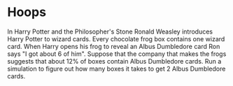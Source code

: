 # Hoops 

In Harry Potter and the Philosopher's Stone Ronald Weasley introduces Harry Potter to wizard cards. Every chocolate frog box contains one wizard card. When Harry opens his frog to reveal
an Albus Dumbledore card Ron says "I got about 6 of him". Suppose that the company that makes the frogs suggests that about 12% of boxes contain Albus Dumbledore cards. Run a simulation to figure out how many boxes it takes to get 2 Albus Dumbledore cards.

